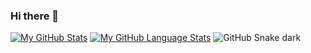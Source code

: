 ### Hi there 👋

<!--
**jtCodes/jtCodes** is a ✨ _special_ ✨ repository because its `README.md` (this file) appears on your GitHub profile.

Here are some ideas to get you started:

- 🔭 I’m currently working on ...
- 🌱 I’m currently learning ...
- 👯 I’m looking to collaborate on ...
- 🤔 I’m looking for help with ...
- 💬 Ask me about ...
- 📫 How to reach me: ...
- 😄 Pronouns: ...
- ⚡ Fun fact: ...
-->

[![My GitHub Stats](https://github-readme-stats.vercel.app/api/?username=jtCodes&count_private=true&theme=tokyonight&showicons=true)]()
[![My GitHub Language Stats](https://github-readme-stats.vercel.app/api/top-langs/?username=jtCodes&langs_count=5&theme=tokyonight)]()
![GitHub Snake dark](github-snake-dark.svg#gh-dark-mode-only)

